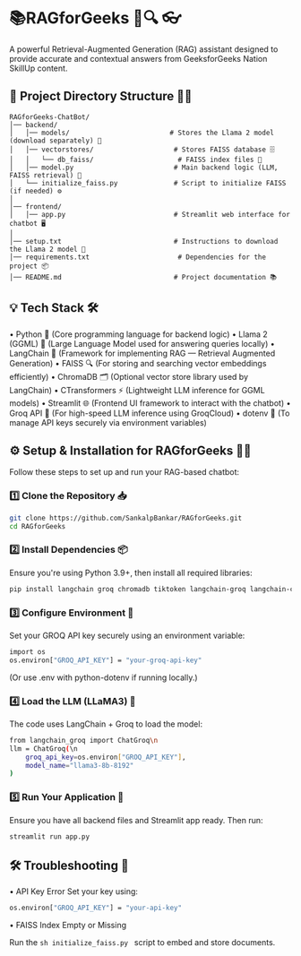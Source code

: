 # 📚RAGforGeeks 🤖🔍 👓
A powerful Retrieval-Augmented Generation (RAG) assistant designed to provide accurate and contextual answers from GeeksforGeeks Nation SkillUp content.


## 📁 Project Directory Structure 🧠💬

```
RAGforGeeks-ChatBot/
│── backend/
│   │── models/                         # Stores the Llama 2 model (download separately) 🧠
│   │── vectorstores/                    # Stores FAISS database 🗄️
│   │   └── db_faiss/                     # FAISS index files 📁
│   │── model.py                         # Main backend logic (LLM, FAISS retrieval) 🔧
│   └── initialize_faiss.py              # Script to initialize FAISS (if needed) ⚙️
│
│── frontend/
│   │── app.py                           # Streamlit web interface for chatbot 🖥️
│
│── setup.txt                            # Instructions to download the Llama 2 model 📝
│── requirements.txt                      # Dependencies for the project 📦
│── README.md                            # Project documentation 📚
```


## 💡 Tech Stack 🛠️
•	Python 🐍 (Core programming language for backend logic)
•	Llama 2 (GGML) 🦙 (Large Language Model used for answering queries locally)
•	LangChain 🔗 (Framework for implementing RAG — Retrieval Augmented Generation)
•	FAISS 🔍 (For storing and searching vector embeddings efficiently)
•	ChromaDB 🗂️ (Optional vector store library used by LangChain)
•	CTransformers ⚡ (Lightweight LLM inference for GGML models)
•	Streamlit 🌐 (Frontend UI framework to interact with the chatbot)
•	Groq API 🚀 (For high-speed LLM inference using GroqCloud)
•	dotenv 🔐 (To manage API keys securely via environment variables)


## ⚙️ Setup & Installation for RAGforGeeks 🧠💬
Follow these steps to set up and run your RAG-based chatbot:
### 1️⃣ Clone the Repository 📥
```sh
git clone https://github.com/SankalpBankar/RAGforGeeks.git
cd RAGforGeeks
```

### 2️⃣ Install Dependencies 📦

Ensure you're using Python 3.9+, then install all required libraries:
```sh
pip install langchain groq chromadb tiktoken langchain-groq langchain-community pymupdf
```

### 3️⃣ Configure Environment 🔐
Set your GROQ API key securely using an environment variable:
```sh
import os
os.environ["GROQ_API_KEY"] = "your-groq-api-key"
```
(Or use .env with python-dotenv if running locally.)

### 4️⃣ Load the LLM (LLaMA3) 🦙
The code uses LangChain + Groq to load the model:
```sh
from langchain_groq import ChatGroq\n
llm = ChatGroq(\n
    groq_api_key=os.environ["GROQ_API_KEY"],
    model_name="llama3-8b-8192"
)
```

### 5️⃣ Run Your Application 🚀
Ensure you have all backend files and Streamlit app ready. Then run:
```sh
streamlit run app.py
```

## 🛠️ Troubleshooting 🚨
•	API Key Error
Set your key using:
```sh
os.environ["GROQ_API_KEY"] = "your-api-key"
```

•	FAISS Index Empty or Missing


Run the ```sh initialize_faiss.py ``` script to embed and store documents.






